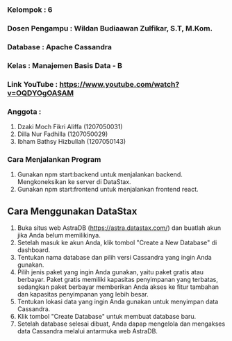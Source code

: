 ### Kelompok : 6
### Dosen Pengampu : Wildan Budiaawan Zulfikar, S.T, M.Kom.
### Database : Apache Cassandra
### Kelas : Manajemen Basis Data - B
### Link YouTube : https://www.youtube.com/watch?v=OQDYOgOASAM


### Anggota   :
1. Dzaki Moch Fikri Aliffa (1207050031)
2. Dilla Nur Fadhilla (1207050029)
3. Ibham Bathsy Hizbullah (1207050143)

### Cara Menjalankan Program
1. Gunakan npm start:backend untuk menjalankan backend. Mengkoneksikan ke server di DataStax. 
2. Gunakan npm start:frontend untuk menjalankan frontend react.

## Cara Menggunakan DataStax
1. Buka situs web AstraDB (https://astra.datastax.com/) dan buatlah akun jika Anda belum memilikinya.
2. Setelah masuk ke akun Anda, klik tombol "Create a New Database" di dashboard.
3. Tentukan nama database dan pilih versi Cassandra yang ingin Anda gunakan.
4. Pilih jenis paket yang ingin Anda gunakan, yaitu paket gratis atau berbayar. Paket gratis memiliki kapasitas penyimpanan yang terbatas, sedangkan paket berbayar memberikan Anda akses ke fitur tambahan dan kapasitas penyimpanan yang lebih besar.
5. Tentukan lokasi data yang ingin Anda gunakan untuk menyimpan data Cassandra.
6. Klik tombol "Create Database" untuk membuat database baru.
7. Setelah database selesai dibuat, Anda dapap mengelola dan mengakses data Cassandra melalui antarmuka web AstraDB.
